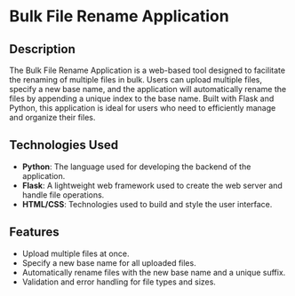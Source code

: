 # Bulk File Rename Application

## Description

The Bulk File Rename Application is a web-based tool designed to facilitate the renaming of multiple files in bulk. Users can upload multiple files, specify a new base name, and the application will automatically rename the files by appending a unique index to the base name. Built with Flask and Python, this application is ideal for users who need to efficiently manage and organize their files.

## Technologies Used

- **Python**: The language used for developing the backend of the application.
- **Flask**: A lightweight web framework used to create the web server and handle file operations.
- **HTML/CSS**: Technologies used to build and style the user interface.

## Features

- Upload multiple files at once.
- Specify a new base name for all uploaded files.
- Automatically rename files with the new base name and a unique suffix.
- Validation and error handling for file types and sizes.


